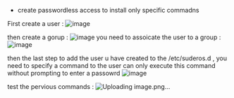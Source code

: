 - create passwordless access to install only specific commadns

First create a user : ![image](https://github.com/user-attachments/assets/be25d13e-852c-4d5e-9b09-a628c0038f53)

then create a gorup : ![image](https://github.com/user-attachments/assets/26097873-2ee3-4f00-9f9a-527275512cfc) 
you need to assoicate the user to a group : ![image](https://github.com/user-attachments/assets/072cd461-2104-4117-adfc-2f051899ff3f)

then the last step to add the user u have created to the /etc/suderos.d , you need to specify a command to the user can only execute this command without prompting to enter a passowrd ![image](https://github.com/user-attachments/assets/b0b4399a-fb32-499e-95f1-2f966f57b19a)

test the pervious commands : ![Uploading image.png…]()
